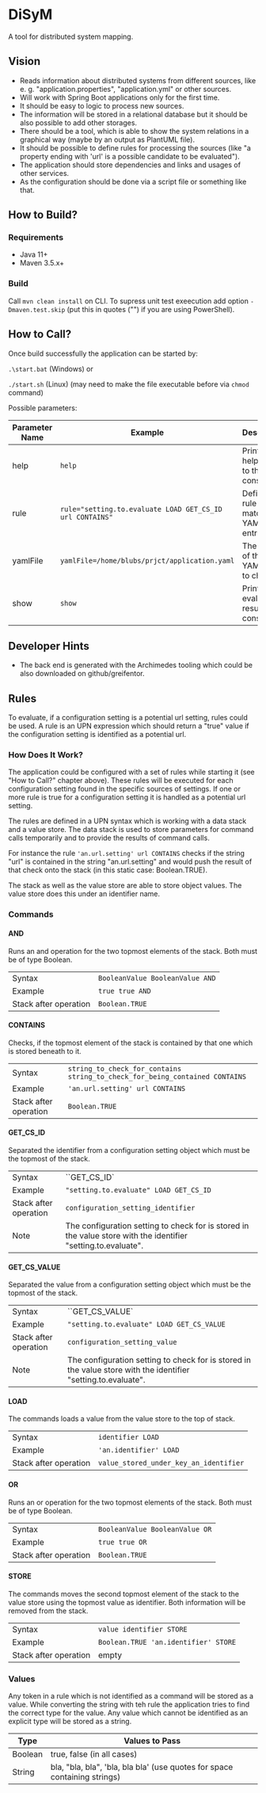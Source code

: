 # DiSyM

A tool for distributed system mapping.


## Vision

* Reads information about distributed systems from different sources, like e. g. "application.properties", "application.yml" or other sources.
* Will work with Spring Boot applications only for the first time.
* It should be easy to logic to process new sources.
* The information will be stored in a relational database but it should be also possible to add other storages.
* There should be a tool, which is able to show the system relations in a graphical way (maybe by an output as PlantUML file).
* It should be possible to define rules for processing the sources (like "a property ending with 'url' is a possible candidate to be evaluated").
* The application should store dependencies and links and usages of other services.
* As the configuration should be done via a script file or something like that.


## How to Build?

### Requirements

* Java 11+
* Maven 3.5.x+

### Build

Call ``mvn clean install`` on CLI. To supress unit test exeecution add option ``-Dmaven.test.skip`` (put this in quotes ("") if you are using PowerShell).


## How to Call?

Once build successfully the application can be started by:

``.\start.bat`` (Windows) or

``./start.sh`` (Linux) (may need to make the file executable before via ``chmod`` command)

Possible parameters:

|Parameter Name|Example|Description|
|------|-------------------|-------|
|help|``help``|Prints a help page to the console|
|rule|``rule="setting.to.evaluate LOAD GET_CS_ID url CONTAINS"``|Defines a rule to find matching YAML file entries|
|yamlFile|``yamlFile=/home/blubs/prjct/application.yaml``|The name of the YAML file to check|
|show|``show``|Prints the evaluation result to the console|


## Developer Hints

* The back end is generated with the Archimedes tooling which could be also downloaded on github/greifentor.


## Rules

To evaluate, if a configuration setting is a potential url setting, rules could be used. A rule is an UPN expression which should
return a "true" value if the configuration setting is identified as a potential url.

### How Does It Work?

The application could be configured with a set of rules while starting it (see "How to Call?" chapter above). These rules will be
executed for each configuration setting found in the specific sources of settings. If one or more rule is true for a configuration
setting it is handled as a potential url setting.

The rules are defined in a UPN syntax which is working with a data stack and a value store. The data stack is used to store parameters
for command calls temporarily and to provide the results of command calls.

For instance the rule ``'an.url.setting' url CONTAINS`` checks if the string "url" is contained in the string "an.url.setting" and would push the result of that check onto the stack (in this static case: Boolean.TRUE).

The stack as well as the value store are able to store object values. The value store does this under an identifier name.

### Commands

#### AND

Runs an and operation for the two topmost elements of the stack. Both must be of type Boolean.

|||
|------|-------------------|
|Syntax|``BooleanValue BooleanValue AND``|
|Example|``true true AND``|
|Stack after operation|``Boolean.TRUE``|

#### CONTAINS

Checks, if the topmost element of the stack is contained by that one which is stored beneath to it.

|||
|------|-------------------|
|Syntax|``string_to_check_for_contains string_to_check_for_being_contained CONTAINS`` 
|Example|``'an.url.setting' url CONTAINS``
|Stack after operation|``Boolean.TRUE``

#### GET_CS_ID

Separated the identifier from a configuration setting object which must be the topmost of the stack.

|||
|------|-------------------|
|Syntax|``GET_CS_ID`
|Example|``"setting.to.evaluate" LOAD GET_CS_ID``
|Stack after operation|``configuration_setting_identifier``
|Note|The configuration setting to check for is stored in the value store with the identifier "setting.to.evaluate".

#### GET_CS_VALUE

Separated the value from a configuration setting object which must be the topmost of the stack.

|||
|------|-------------------|
|Syntax|``GET_CS_VALUE`
|Example|``"setting.to.evaluate" LOAD GET_CS_VALUE``
|Stack after operation|``configuration_setting_value``
|Note|The configuration setting to check for is stored in the value store with the identifier "setting.to.evaluate".

#### LOAD

The commands loads a value from the value store to the top of stack.

|||
|------|-------------------|
|Syntax|``identifier LOAD``|
|Example|``'an.identifier' LOAD``|
|Stack after operation|``value_stored_under_key_an_identifier``|

#### OR

Runs an or operation for the two topmost elements of the stack. Both must be of type Boolean.

|||
|------|-------------------|
|Syntax|``BooleanValue BooleanValue OR``|
|Example|``true true OR``|
|Stack after operation|``Boolean.TRUE``|

#### STORE

The commands moves the second topmost element of the stack to the value store using the topmost value as identifier. Both information
will be removed from the stack.

|||
|------|-------------------|
|Syntax|``value identifier STORE``
|Example|``Boolean.TRUE 'an.identifier' STORE``
|Stack after operation|empty|

### Values

Any token in a rule which is not identified as a command will be stored as a value. While converting the string with teh rule the application tries to find the correct type for the value. Any value which cannot be identified as an explicit type will be stored as a string.

|Type|Values to Pass|
|-|-|
|Boolean|true, false (in all cases)|
|String|bla, "bla, bla", 'bla, bla bla' (use quotes for space containing strings)|